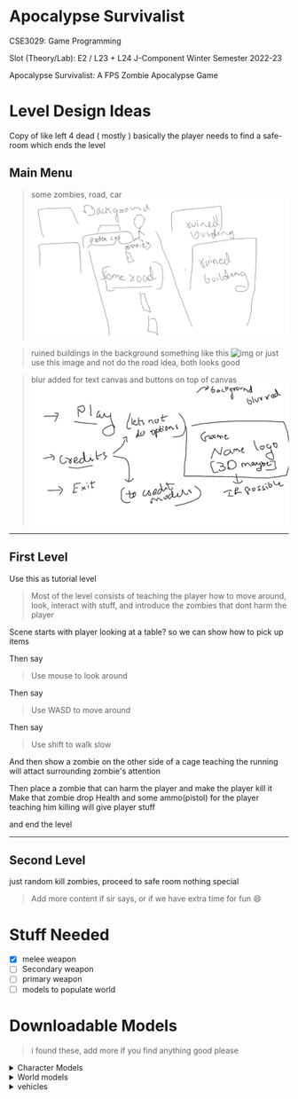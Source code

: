 # Apocalypse Survivalist

CSE3029:
Game Programming

Slot (Theory/Lab): E2 / L23 + L24
J-Component Winter Semester 2022-23

Apocalypse Survivalist: A FPS Zombie Apocalypse Game

# Level Design Ideas
Copy of like left 4 dead ( mostly )
basically the player needs to find a safe-room which ends the level

## Main Menu
> some zombies, road, car ![idea](github/images/memuIdea-foreground.png)

>ruined buildings in the background something like this ![img](https://img2.cgtrader.com/items/3040832/cc3b5f50f7/ruined-buildings-pack-free-download-3d-model-low-poly-blend.jpg)
or just use this image and not do the road idea, both looks good

>blur added for text canvas and buttons on top of canvas ![img](github/images/menuCanvas.png)
***
## First Level
Use this as tutorial level
> Most of the level consists of teaching the player how to move around, look, interact with stuff, and introduce the zombies that dont harm the player

Scene starts with player looking at a table? so we can show how to pick up items

Then say
> Use mouse to look around

Then say
> Use WASD to move around

Then say
> Use shift to walk slow

And then show a zombie on the other side of a cage teaching the running will attact surrounding zombie's attention

Then place a zombie that can harm the player and make the player kill it
Make that zombie drop Health and some ammo(pistol) for the player teaching him killing will give player stuff

and end the level
***
## Second Level
just random kill zombies, proceed to safe room
nothing special 
> Add more content if sir says, or if we have extra time for fun 😄
# Stuff Needed
- [x] melee weapon
- [ ] Secondary weapon
- [ ] primary weapon
- [ ] models to populate world
# Downloadable Models
> i found these, add more if you find anything good please
<details><summary>Character Models</summary>

## Character Models
### Zombies
> poly count of these models needs to be reduced
>
> The more we find the better 😉
>

- [blind zombie](https://sketchfab.com/3d-models/zombie-bind-hunter-9452e825662c43d2aeb6bd9c893f8708)

- [mutant](https://www.cgtrader.com/free-3d-models/character/other/character-mutant-2e029974-0bf0-4762-a4e2-825a0ad294a2)
![img](https://img2.cgtrader.com/items/487735/f7cbf3e766/character-mutant-3d-model-low-poly-animated-max-fbx-tga.png)

### Weapons
> poly count of these models needs to be reduced
>
> Need atleast 1 gun model(pistol + rifle)

- [Axe](https://sketchfab.com/3d-models/fireaxe-23cd18766328497286c925705a724b43)

- [baseball bat](https://www.cgtrader.com/free-3d-models/military/melee/baseball-bat-5c0d0b8c-0ff9-40f8-b49d-779978a2801b)
![baseball bat img](https://img1.cgtrader.com/items/2195033/ca2b326cb5/baseball-bat-3d-model-low-poly-max-obj-3ds-fbx-dae-tbscene.jpg)

</details>
<details><summary>World models</summary>

## World Models

> poly count of these models needs to be reduced by alot

- [Rusted metal shelf](https://sketchfab.com/3d-models/rusted-metal-shelf-b79b141b1eb74ce1bf7d0a23272d2846)

- [Post Apocalyptic Abandoned Sign](https://sketchfab.com/3d-models/pas-post-apocalyptic-abandoned-sign-31-a3bc686d36cc4f96bbd8239095989d27)

- [Ruined buildings](https://www.cgtrader.com/free-3d-models/exterior/skyscraper/ruined-buildings-pack-free-download)
![ruined building image](https://img1.cgtrader.com/items/3040832/7458130ea0/ruined-buildings-pack-free-download-3d-model-low-poly-blend.jpg)

- [rusted chair](https://www.cgtrader.com/free-3d-models/interior/house/low-poly-old-chair-with-holes-from-the-shots)
![rusted chair img](https://img-new.cgtrader.com/items/911913/4c736bf28c/low-poly-old-chair-with-holes-from-the-shots-3d-model-low-poly-obj-fbx.jpg)


- [Road Signs Damaged](https://www.cgtrader.com/free-3d-models/architectural/street/damaged-signs)
![damaged road sign img](https://img2.cgtrader.com/items/850058/fe83f1117a/road-signs-damaged-3d-model-low-poly-fbx.jpg)

- [degraded hut](https://www.cgtrader.com/free-3d-models/exterior/house/house-d7c40523-d1a4-4e83-9f3e-785b1ce8c688)
![degraded hut img](https://img2.cgtrader.com/items/872315/7d936266c1/house-3d-model-low-poly-obj-3ds-fbx-blend-dae-mtl.jpg)

- [bus house](https://www.cgtrader.com/free-3d-models/architectural/engineering/apocalyptic-buse)
![bus house image](https://img1.cgtrader.com/items/894227/694daf9009/apocalyptic-bus-base-game-ready-3d-model-low-poly-obj-mtl-fbx.jpg)

- [abandoned house](https://www.cgtrader.com/free-3d-models/architectural/other/abandoned-destroyed-house-overgrown-with-evy)
![img](https://img2.cgtrader.com/items/3048993/e52f2edb6b/abandoned-destroyed-house-overgrown-with-evy-3d-model-obj-blend.jpg)

</details>
<details><summary>vehicles</summary>

## Vehicles

> poly count of these models needs to be reduced

- [Dodge 1970](https://sketchfab.com/3d-models/dodge-1970-zombie-apocalypse-edition-be08ecfc771647778aeec8f57b92745c)
</details>